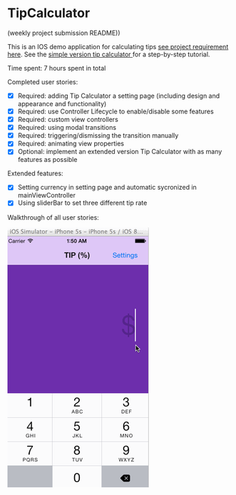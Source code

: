 # TipCalculator

(weekly project submission README))

This is an IOS demo application for calculating tips [see project requirement here](https://gist.github.com/timothy1ee/6858b706304a2397a7e2). See the [simple version tip calculator ](http://vimeo.com/102084767) for a step-by-step tutorial.

Time spent: 7 hours spent in total

Completed user stories:
 * [x] Required: adding Tip Calculator a setting page (including design and appearance and functionality)
 * [x] Required: use Controller Lifecycle to enable/disable some features
 * [x] Required: custom view controllers
 * [x] Required: using modal transitions
 * [x] Required: triggering/dismissing the transition manually
 * [x] Required: animating view properties
 * [x] Optional: implement an extended version Tip Calculator with as many features as possible
 
Extended features:
 * [x] Setting currency in setting page and automatic sycronized in mainViewController
 * [x] Using sliderBar to set three different tip rate

Walkthrough of all user stories:

![Video Walkthrough](demo_1.gif)
